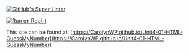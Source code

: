 [![GitHub's Super Linter](https://github.com/CarolynW{/Unit4-01-HTML-GuessMyNumber/workflows/GitHub's%20Super%20Linter/badge.svg)](https://github.com/CarolynWP/Unit4-01-HTML-GuessMyNumber/actions)



[![Run on Repl.it](https://repl.it/badge/github/CarolynWP/Unit4-01-HTML-GuessMyNumber)](https://repl.it/github/CarolynWP/Unit4-01-HTML-GuessMyNumber)



This site can be found at: [https://CarolynWP.github.io/Unit4-01-HTML-GuessMyNumber](https://CarolynWP.github.io/Unit4-01-HTML-GuessMyNumber)